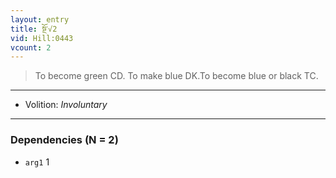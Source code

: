 ```yaml
---
layout: entry
title: སྔོ་√2
vid: Hill:0443
vcount: 2
---
```

> To become green CD\. To make blue DK\.To become blue or black TC\.

---
* Volition: _Involuntary_

---

### Dependencies (N = 2)
* `arg1` 1
